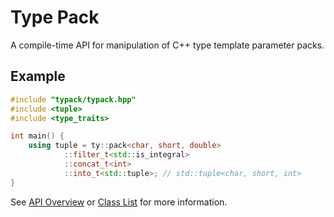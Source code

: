 # Type Pack

A compile-time API for manipulation of C++ type template parameter packs. 

## Example

```cpp
#include "typack/typack.hpp"
#include <tuple>
#include <type_traits>

int main() {
    using tuple = ty::pack<char, short, double>
            ::filter_t<std::is_integral>
            ::concat_t<int>
            ::into_t<std::tuple>; // std::tuple<char, short, int>
}
```

See [API Overview](./doc/API.md) or
[Class List](https://gwllx.github.io/typack/annotated.html) for more
information.
